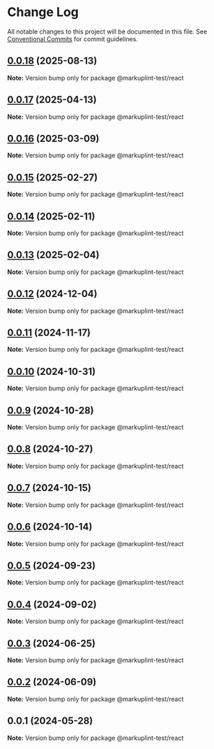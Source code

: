 # Change Log

All notable changes to this project will be documented in this file.
See [Conventional Commits](https://conventionalcommits.org) for commit guidelines.

## [0.0.18](https://github.com/markuplint/markuplint/compare/@markuplint-test/react@0.0.17...@markuplint-test/react@0.0.18) (2025-08-13)

**Note:** Version bump only for package @markuplint-test/react

## [0.0.17](https://github.com/markuplint/markuplint/compare/@markuplint-test/react@0.0.16...@markuplint-test/react@0.0.17) (2025-04-13)

**Note:** Version bump only for package @markuplint-test/react

## [0.0.16](https://github.com/markuplint/markuplint/compare/@markuplint-test/react@0.0.15...@markuplint-test/react@0.0.16) (2025-03-09)

**Note:** Version bump only for package @markuplint-test/react

## [0.0.15](https://github.com/markuplint/markuplint/compare/@markuplint-test/react@0.0.14...@markuplint-test/react@0.0.15) (2025-02-27)

**Note:** Version bump only for package @markuplint-test/react

## [0.0.14](https://github.com/markuplint/markuplint/compare/@markuplint-test/react@0.0.13...@markuplint-test/react@0.0.14) (2025-02-11)

**Note:** Version bump only for package @markuplint-test/react

## [0.0.13](https://github.com/markuplint/markuplint/compare/@markuplint-test/react@0.0.12...@markuplint-test/react@0.0.13) (2025-02-04)

**Note:** Version bump only for package @markuplint-test/react

## [0.0.12](https://github.com/markuplint/markuplint/compare/@markuplint-test/react@0.0.11...@markuplint-test/react@0.0.12) (2024-12-04)

**Note:** Version bump only for package @markuplint-test/react

## [0.0.11](https://github.com/markuplint/markuplint/compare/@markuplint-test/react@0.0.10...@markuplint-test/react@0.0.11) (2024-11-17)

**Note:** Version bump only for package @markuplint-test/react

## [0.0.10](https://github.com/markuplint/markuplint/compare/@markuplint-test/react@0.0.9...@markuplint-test/react@0.0.10) (2024-10-31)

**Note:** Version bump only for package @markuplint-test/react

## [0.0.9](https://github.com/markuplint/markuplint/compare/@markuplint-test/react@0.0.8...@markuplint-test/react@0.0.9) (2024-10-28)

**Note:** Version bump only for package @markuplint-test/react

## [0.0.8](https://github.com/markuplint/markuplint/compare/@markuplint-test/react@0.0.7...@markuplint-test/react@0.0.8) (2024-10-27)

**Note:** Version bump only for package @markuplint-test/react

## [0.0.7](https://github.com/markuplint/markuplint/compare/@markuplint-test/react@0.0.6...@markuplint-test/react@0.0.7) (2024-10-15)

**Note:** Version bump only for package @markuplint-test/react

## [0.0.6](https://github.com/markuplint/markuplint/compare/@markuplint-test/react@0.0.5...@markuplint-test/react@0.0.6) (2024-10-14)

**Note:** Version bump only for package @markuplint-test/react

## [0.0.5](https://github.com/markuplint/markuplint/compare/@markuplint-test/react@0.0.4...@markuplint-test/react@0.0.5) (2024-09-23)

**Note:** Version bump only for package @markuplint-test/react

## [0.0.4](https://github.com/markuplint/markuplint/compare/@markuplint-test/react@0.0.3...@markuplint-test/react@0.0.4) (2024-09-02)

**Note:** Version bump only for package @markuplint-test/react

## [0.0.3](https://github.com/markuplint/markuplint/compare/@markuplint-test/react@0.0.2...@markuplint-test/react@0.0.3) (2024-06-25)

**Note:** Version bump only for package @markuplint-test/react

## [0.0.2](https://github.com/markuplint/markuplint/compare/@markuplint-test/react@0.0.1...@markuplint-test/react@0.0.2) (2024-06-09)

**Note:** Version bump only for package @markuplint-test/react

## 0.0.1 (2024-05-28)

**Note:** Version bump only for package @markuplint-test/react
